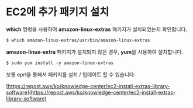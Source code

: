 # EC2에 추가 패키지 설치



**which** 명령을 사용하여 **amazon-linux-extras** 패키지가 설치되었는지 확인합니다.

```
$ which amazon-linux-extras/usr/bin/amazon-linux-extras
```

**amazon-linux-extra** 패키지가 설치되지 않은 경우, **yum**을 사용하여 설치합니다.

```
$ sudo yum install -y amazon-linux-extras
```



보통 eprl을 통해서 패키지를 설치 / 업데이트 할 수 있습니다.



[https://repost.aws/ko/knowledge-center/ec2-install-extras-library-software](https://repost.aws/ko/knowledge-center/ec2-install-extras-library-software)
